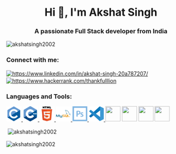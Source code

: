 <h1 align="center">Hi 👋, I'm Akshat Singh</h1>
<h3 align="center">A passionate Full Stack developer from India</h3>

<p align="left"> <img src="https://komarev.com/ghpvc/?username=akshatsingh2002&label=Profile%20views&color=0e75b6&style=flat" alt="akshatsingh2002" /> </p>

<h3 align="left">Connect with me:</h3>
<p align="left">
<a href="https://linkedin.com/in/https://www.linkedin.com/in/akshat-singh-20a787207/" target="blank"><img align="center" src="https://raw.githubusercontent.com/rahuldkjain/github-profile-readme-generator/master/src/images/icons/Social/linked-in-alt.svg" alt="https://www.linkedin.com/in/akshat-singh-20a787207/" height="30" width="40" /></a>
<a href="https://www.hackerrank.com/https://www.hackerrank.com/thankfulllion" target="blank"><img align="center" src="https://raw.githubusercontent.com/rahuldkjain/github-profile-readme-generator/master/src/images/icons/Social/hackerrank.svg" alt="https://www.hackerrank.com/thankfulllion" height="30" width="40" /></a>
</p>

<h3 align="left">Languages and Tools:</h3>
<p align="left"> <a href="https://www.cprogramming.com/" target="_blank" rel="noreferrer"> <img src="https://raw.githubusercontent.com/devicons/devicon/master/icons/c/c-original.svg" alt="c" width="40" height="40"/> </a> <a href="https://www.w3schools.com/cpp/" target="_blank" rel="noreferrer"> <img src="https://raw.githubusercontent.com/devicons/devicon/master/icons/cplusplus/cplusplus-original.svg" alt="cplusplus" width="40" height="40"/> </a> <a href="https://www.w3.org/html/" target="_blank" rel="noreferrer"> <img src="https://raw.githubusercontent.com/devicons/devicon/master/icons/html5/html5-original-wordmark.svg" alt="html5" width="40" height="40"/> </a> <a href="https://www.mysql.com/" target="_blank" rel="noreferrer"> <img src="https://raw.githubusercontent.com/devicons/devicon/master/icons/mysql/mysql-original-wordmark.svg" alt="mysql" width="40" height="40"/> </a> <a href="https://www.photoshop.com/en" target="_blank" rel="noreferrer"> <img src="https://raw.githubusercontent.com/devicons/devicon/master/icons/photoshop/photoshop-line.svg" alt="photoshop" width="40" height="40"/> </a>  <a href="https://code.visualstudio.com/" target="_blank"> <img src="https://raw.githubusercontent.com/devicons/devicon/9f4f5cdb393299a81125eb5127929ea7bfe42889/icons/vscode/vscode-original.svg" alt="vscode" width="40" height="40"/> </a><img src="https://upload.wikimedia.org/wikipedia/commons/thumb/c/c3/Python-logo-notext.svg/800px-Python-logo-notext.svg.png" width="40" height ="40">
<img src="https://www.computerhope.com/jargon/j/javascript.png" height="40" width="40">
<img src="https://www.djangoproject.com/m/img/logos/django-logo-negative.png" height="40" width="40">
<img src="https://www.docker.com/wp-content/uploads/2022/05/Docker_Temporary_Image_Google_Blue_1080x1080_v1.png" height="40" width="40">
</</p>
<p>&nbsp;<img align="center" src="https://github-readme-stats.vercel.app/api?username=akshatsingh2002&show_icons=true&locale=en&theme=tokyonight" alt="akshatsingh2002" /></p>

<p><img align="center" src="https://github-readme-streak-stats.herokuapp.com/?user=akshatsingh2002&theme=tokyonight" alt="akshatsingh2002" /></p>

